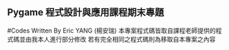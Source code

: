## Pygame 程式設計與應用課程期末專題
#Codes Written By Eric YANG (楊安瑞)
本專案程式碼皆取自課程老師提供的程式碼並由我本人進行部分修改
若有完全相同之程式碼則為移取自本專案之內容
